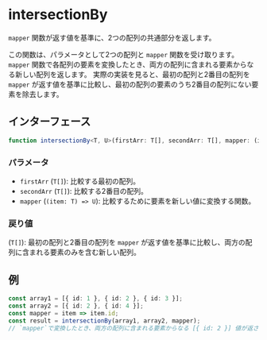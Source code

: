 # intersectionBy

`mapper` 関数が返す値を基準に、2つの配列の共通部分を返します。

この関数は、パラメータとして2つの配列と `mapper` 関数を受け取ります。
`mapper` 関数で各配列の要素を変換したとき、両方の配列に含まれる要素からなる新しい配列を返します。
実際の実装を見ると、最初の配列と2番目の配列を `mapper` が返す値を基準に比較し、最初の配列の要素のうち2番目の配列にない要素を除去します。

## インターフェース

```typescript
function intersectionBy<T, U>(firstArr: T[], secondArr: T[], mapper: (item: T) => U): T[];
```

### パラメータ

- `firstArr` (`T[]`): 比較する最初の配列。
- `secondArr` (`T[]`): 比較する2番目の配列。
- `mapper` (`(item: T) => U`): 比較するために要素を新しい値に変換する関数。

### 戻り値

(`T[]`): 最初の配列と2番目の配列を `mapper` が返す値を基準に比較し、両方の配列に含まれる要素のみを含む新しい配列。

## 例

```typescript
const array1 = [{ id: 1 }, { id: 2 }, { id: 3 }];
const array2 = [{ id: 2 }, { id: 4 }];
const mapper = item => item.id;
const result = intersectionBy(array1, array2, mapper);
// `mapper`で変換したとき、両方の配列に含まれる要素からなる [{ id: 2 }] 値が返されます。
```
